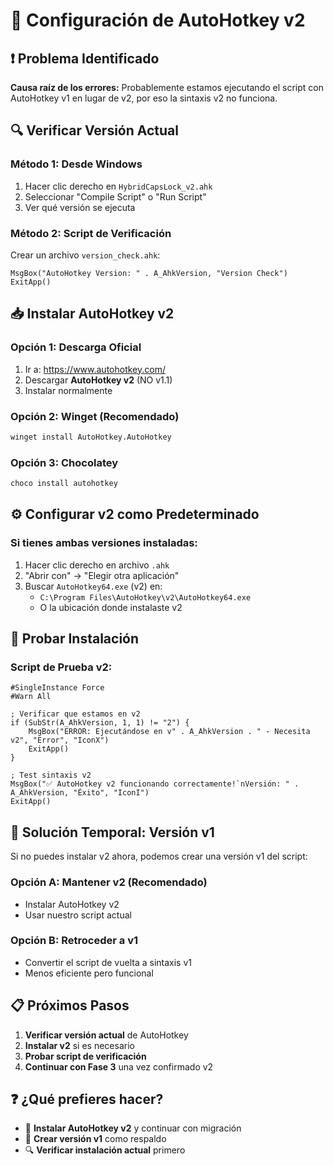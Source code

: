 # 🔧 Configuración de AutoHotkey v2

## ❗ Problema Identificado

**Causa raíz de los errores:** Probablemente estamos ejecutando el script con AutoHotkey v1 en lugar de v2, por eso la sintaxis v2 no funciona.

## 🔍 Verificar Versión Actual

### Método 1: Desde Windows
1. Hacer clic derecho en `HybridCapsLock_v2.ahk`
2. Seleccionar "Compile Script" o "Run Script"
3. Ver qué versión se ejecuta

### Método 2: Script de Verificación
Crear un archivo `version_check.ahk`:
```autohotkey
MsgBox("AutoHotkey Version: " . A_AhkVersion, "Version Check")
ExitApp()
```

## 📥 Instalar AutoHotkey v2

### Opción 1: Descarga Oficial
1. Ir a: https://www.autohotkey.com/
2. Descargar **AutoHotkey v2** (NO v1.1)
3. Instalar normalmente

### Opción 2: Winget (Recomendado)
```cmd
winget install AutoHotkey.AutoHotkey
```

### Opción 3: Chocolatey
```cmd
choco install autohotkey
```

## ⚙️ Configurar v2 como Predeterminado

### Si tienes ambas versiones instaladas:
1. Hacer clic derecho en archivo `.ahk`
2. "Abrir con" → "Elegir otra aplicación"
3. Buscar `AutoHotkey64.exe` (v2) en:
   - `C:\Program Files\AutoHotkey\v2\AutoHotkey64.exe`
   - O la ubicación donde instalaste v2

## 🧪 Probar Instalación

### Script de Prueba v2:
```autohotkey
#SingleInstance Force
#Warn All

; Verificar que estamos en v2
if (SubStr(A_AhkVersion, 1, 1) != "2") {
    MsgBox("ERROR: Ejecutándose en v" . A_AhkVersion . " - Necesita v2", "Error", "IconX")
    ExitApp()
}

; Test sintaxis v2
MsgBox("✅ AutoHotkey v2 funcionando correctamente!`nVersión: " . A_AhkVersion, "Éxito", "IconI")
ExitApp()
```

## 🔄 Solución Temporal: Versión v1

Si no puedes instalar v2 ahora, podemos crear una versión v1 del script:

### Opción A: Mantener v2 (Recomendado)
- Instalar AutoHotkey v2
- Usar nuestro script actual

### Opción B: Retroceder a v1
- Convertir el script de vuelta a sintaxis v1
- Menos eficiente pero funcional

## 📋 Próximos Pasos

1. **Verificar versión actual** de AutoHotkey
2. **Instalar v2** si es necesario
3. **Probar script de verificación**
4. **Continuar con Fase 3** una vez confirmado v2

## ❓ ¿Qué prefieres hacer?

- 🚀 **Instalar AutoHotkey v2** y continuar con migración
- 🔄 **Crear versión v1** como respaldo
- 🔍 **Verificar instalación actual** primero